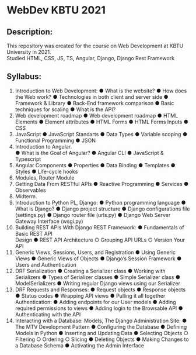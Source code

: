 #  WebDev KBTU 2021
## Description:
This repository was created for the course on Web Development at KBTU University in 2021.<br/>
Studied HTML, CSS, JS, TS, Angular, Django, Django Rest Framework
## Syllabus:
1. Introduction to Web Development: 
● What is the website? 
● How does the Web work? 
● Technologies in both client and 
server side 
● Framework & Library 
● Back-End framework comparison 
● Basic techniques for scaling 
● What is the API? 
2. Web development roadmap 
● Web development roadmap 
● HTML Elements 
● Element attributes 
● HTML Forms 
● HTML Forms Inputs 
● CSS 
3. JavaScript 
● JavaScript Standarts 
● Data Types 
● Variable scoping 
● Functional Programming 
● JSON 
4. Introduction to Angular.  
● What is the Goal of Angular? 
● Angular CLI 
● JavaScript & Typescript 
5. Angular Components 
● Properties 
● Data Binding 
● Templates 
● Styles 
● Life-cycle hooks 
6. Modules, Router Module 
7. Getting Data From RESTful APIs 
● Reactive Programming 
● Services 
● Observables 
8. Midterm.
9. Introduction to Python PL, Django: 
● Python programming language 
● What is Django? 
● Django project structure 
● Django configurations file 
(settings.py) 
● Django router file (urls.py) 
● Django Web Server Gateway 
Interface (wsgi.py) 
10. Building REST APIs With Django REST 
Framework: 
● Fundamentals of Basic REST API          
Design 
● REST API Architecture 
○ Grouping API URLs 
○ Version Your API 
11. Generic Views, Sessions, Users, and 
Registration 
● Using Generic Views 
● Generic Views of Objects 
● Django’s Session Framework 
● Users and Authentication 
12. DRF Serialization 
● Creating a Serializer class 
● Working with Serializers 
● Types of Serializer classes 
● Simple Serializer class 
● ModelSerializers 
● Writing regular Django views using 
our Serializer 
13. DRF Requests and Responses: 
● Request objects 
● Response objects 
● Status codes 
● Wrapping API views 
● Pulling it all together 
Authentication: 
● Adding endpoints for our User 
models 
● Adding required permissions to 
views 
● Adding login to the Browsable API 
● Authenticating with the API 
14. Interacting with a Database: Models, The 
Django Administration Site: 
● The MTV Development Pattern 
● Configuring the Database 
● Defining Models in Python 
● Inserting and Updating Data 
● Selecting Objects 
○ Filtering 
○ Ordering 
○ Slicing 
● Deleting Objects 
● Making Changes to a Database 
Schema 
● Activating the Admin Interface 
